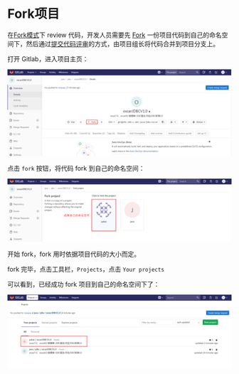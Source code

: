 # Fork项目

在[Fork模式](/review/fork/fork.md)下 review 代码，开发人员需要先 [Fork](https://docs.gitlab.com/ce/gitlab-basics/fork-project.html) 一份项目代码到自己的命名空间下，然后通过[提交代码评审](/review/README.md)的方式，由项目组长将代码合并到项目分支上。

打开 Gitlab，进入项目主页：

![](/assets/create-fork.png)

点击 `fork` 按钮，将代码 fork 到自己的命名空间：

![](/assets/fork-choose.png)

开始 fork，fork 用时依据项目代码的大小而定。

fork 完毕，点击工具栏，`Projects`，点击 `Your projects`

可以看到，已经成功 fork 项目到自己的命名空间下了：

![](/assets/show-fork.png)

